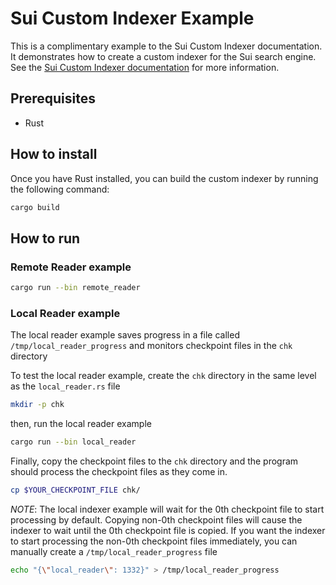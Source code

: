 # Sui Custom Indexer Example
This is a complimentary example to the Sui Custom Indexer documentation.
It demonstrates how to create a custom indexer for the Sui search engine.
See the [Sui Custom Indexer documentation](https://docs.sui.io/guides/developer/advanced/custom-indexer) for more information.

## Prerequisites
- Rust

## How to install
Once you have Rust installed, you can build the custom indexer by running the following command:
```bash
cargo build
```

## How to run
### Remote Reader example
```sh
cargo run --bin remote_reader
```

### Local Reader example
The local reader example saves progress in a file called `/tmp/local_reader_progress` and monitors checkpoint files in the `chk` directory

To test the local reader example, create the `chk` directory in the same level as the `local_reader.rs` file
```sh
mkdir -p chk
```

then, run the local reader example
```sh
cargo run --bin local_reader
```

Finally, copy the checkpoint files to the `chk` directory and the program should process the checkpoint files as they come in.
```sh
cp $YOUR_CHECKPOINT_FILE chk/
```

*NOTE*: The local indexer example will wait for the 0th checkpoint file to start processing by default.
Copying non-0th checkpoint files will cause the indexer to wait until the 0th checkpoint file is copied.
If you want the indexer to start processing the non-0th checkpoint files immediately, you can manually create a `/tmp/local_reader_progress` file
```sh
echo "{\"local_reader\": 1332}" > /tmp/local_reader_progress
```
